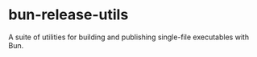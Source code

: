 # bun-release-utils

A suite of utilities for building and publishing single-file executables with Bun.